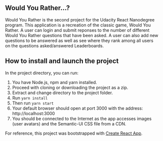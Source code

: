 ## Would You Rather...?
Would You Rather is the second project for the Udacity React Nanodegree program. This application is a recreation of the classic game, Would You Rather. A user can login and submit reponses to the number of different Would You Rather questions that have been asked. A user can also add new questions to be answered as well as see where they rank among all users on the questions asked/answered Leaderboards. 

## How to install and launch the project

In the project directory, you can run:

1. You have Node.js, npm and yarn installed.
2. Proceed with cloning or downloading the project as a zip.
3. Extract and change directory to the project folder.
4. Run `yarn install`
5. Then run `yarn start`
6. Your default browser should open at port 3000 with the address: http://localhost:3000
7. You should be connected to the Internet as the app accesses images (user avatars) and the Semantic-UI CSS file from a CDN.

For reference, this project was bootstrapped with [Create React App](https://github.com/facebook/create-react-app).
